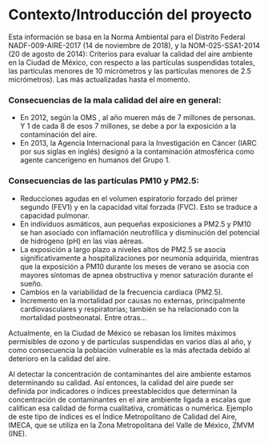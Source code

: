 # Contexto/Introducción del proyecto
Esta información se basa en la Norma Ambiental para el Distrito Federal NADF-009-AIRE-2017 (14 de noviembre de 2018), y la NOM-025-SSA1-2014 (20 de agosto de 2014): Criterios para evaluar la calidad del aire ambiente en la Ciudad de México, con respecto a las partículas suspendidas totales, las partículas menores de 10 micrómetros y las partículas menores de 2.5 micrómetros). Las más actualizadas hasta el momento.

### Consecuencias de la mala calidad del aire en general:
- En 2012, según la OMS , al año mueren más de 7 millones de personas. Y 1 de cada 8 de esos 7 millones, se debe a por la exposición a la contaminación del aire.
- En 2013, la Agencia Internacional para la Investigación en Cáncer (IARC por sus siglas en inglés) designó a la contaminación atmosférica como agente cancerígeno en humanos del Grupo 1.
 ### Consecuencias de las partículas PM10 y PM2.5:
 - Reducciones agudas en el volumen espiratorio forzado del primer segundo (FEV1) y en la capacidad vital forzada (FVC). Esto se traduce a capacidad pulmonar.
 - En individuos asmáticos, aun pequeñas exposiciones a PM2.5 y PM10 se han asociado con inflamación neutrofílica y disminución del potencial de hidrógeno (pH) en las vías aéreas.
 - La exposición a largo plazo a niveles altos de PM2.5 se asocia significativamente a hospitalizaciones por neumonía adquirida, mientras que la exposición a PM10 durante los meses de verano se asocia con mayores síntomas de apnea obstructiva y menor saturación durante el sueño.
 - Cambios en la variabilidad de la frecuencia cardiaca (PM2.5).
 - Incremento en la mortalidad por causas no externas, principalmente cardiovasculares y respiratorias; también se ha relacionado con la mortalidad postneonatal.
Entre otras...

Actualmente, en la Ciudad de México se rebasan los límites máximos permisibles de ozono y de partículas suspendidas en varios días al año, y como consecuencia la población vulnerable es la más afectada debido al deterioro en la calidad del aire.

Al detectar la concentración de contaminantes del aire ambiente estamos determinando su  calidad.  Así  entonces,  la  calidad  del  aire puede ser definida por indicadores o índices preestablecidos  que  determinan  la  concentración de contaminantes en el aire ambiente ligada a escalas que califican esa calidad de forma cualitativa, cromáticas o numérica. Ejemplo  de  este  tipo  de  índices  es  el  Índice Metropolitano  de  Calidad  del  Aire,  IMECA, que  se  utiliza  en  la  Zona  Metropolitana  del Valle de México, ZMVM (INE).